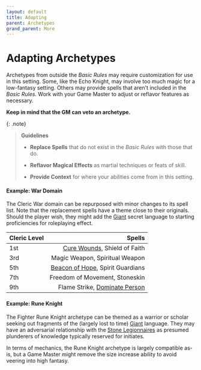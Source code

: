```yaml
---
layout: default
title: Adapting
parent: Archetypes
grand_parent: More
---
```


# Adapting Archetypes

Archetypes from outside the _Basic Rules_ may require customization for use in this setting. Some, like the Echo Knight, may involve too much magic for a low-fantasy setting. Others may provide spells that aren't included in the _Basic Rules_. Work with your Game Master to adjust or reflavor features as necessary.

**Keep in mind that the GM can veto an archetype.**


{: .note}
> **Guidelines**
> 
> * **Replace Spells** that do not exist in the _Basic Rules_ with those that do.
> 
> * **Reflavor Magical Effects** as martial techniques or feats of skill.
> 
> * **Provide Context** for where your abilities come from in this setting.


#### Example: War Domain

The Cleric War domain can be repurposed with minor changes to its spell list. Note that the replacement spells have a theme close to their originals. Should the player wish, they might add the [Giant](../languages/secret#secret-languages) secret language to starting proficiencies for roleplaying effect.

| Cleric Level |                                                                 Spells |
| :----------- | ---------------------------------------------------------------------: |
| 1st          |        [Cure Wounds](../../../srd_spells/cure_wounds), Shield of Faith |
| 3rd          |                                         Magic Weapon, Spiritual Weapon |
| 5th          | [Beacon of Hope](../../../srd_spells/beacon_of_hope), Spirit Guardians |
| 7th          |                                         Freedom of Movement, Stoneskin |
| 9th          |   Flame Strike, [Dominate Person](../../../srd_spells/dominate_person) |

#### Example: Rune Knight

The Fighter Rune Knight archetype can be themed as a warrior or scholar seeking out fragments of the (largely lost to time) [Giant](../languages/secret#secret-languages) language. They may have an adversarial relationship with the [Stone Legionnaires](../../../archetypes/cleric_stone) as presumed plunderers of knowledge typically reserved for initiates.

In terms of mechanics, the Rune Knight archetype is largely compatible as-is, but a Game Master might remove the size increase ability to avoid veering into high fantasy.